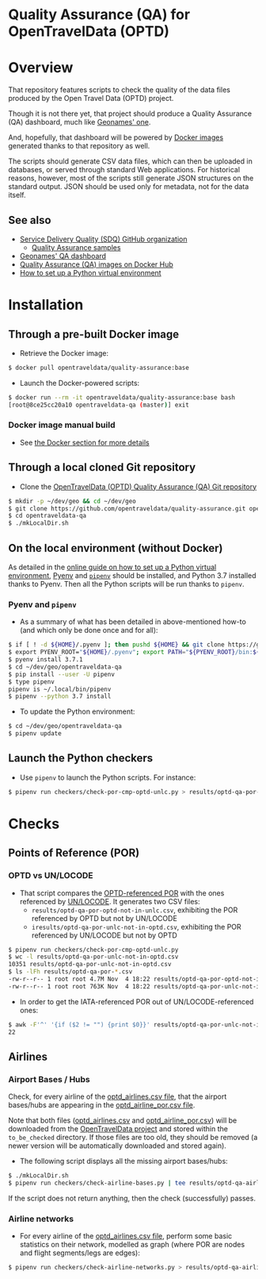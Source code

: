 Quality Assurance (QA) for OpenTravelData (OPTD)
================================================

# Overview
That repository features scripts to check the quality of the data files
produced by the Open Travel Data (OPTD) project.

Though it is not there yet, that project should produce
a Quality Assurance (QA) dashboard, much like
[Geonames' one](http://qa.geonames.org/qa/).

And, hopefully, that dashboard will be powered by [Docker images](docker/)
generated thanks to that repository as well.

The scripts should generate CSV data files, which can then be uploaded
in databases, or served through standard Web applications.
For historical reasons, however, most of the scripts still generate JSON
structures on the standard output. JSON should be used only for metadata,
not for the data itself.

## See also
* [Service Delivery Quality (SDQ) GitHub organization](https://github.com/service-delivery-quality)
  + [Quality Assurance samples](https://github.com/service-delivery-quality/quality-assurance)
* [Geonames' QA dashboard](http://qa.geonames.org/qa/)
* [Quality Assurance (QA) images on Docker Hub](https://hub.docker.com/r/opentraveldata/quality-assurance)
* [How to set up a Python virtual environment](http://github.com/machine-learning-helpers/induction-python/tree/master/installation/virtual-env)

# Installation

## Through a pre-built Docker image
* Retrieve the Docker image:
```bash
$ docker pull opentraveldata/quality-assurance:base
```

* Launch the Docker-powered scripts:
```bash
$ docker run --rm -it opentraveldata/quality-assurance:base bash
[root@8ce25cc20a10 opentraveldata-qa (master)] exit
```

### Docker image manual build
* See [the Docker section for more details](docker/)

## Through a local cloned Git repository
* Clone the [OpenTravelData (OPTD) Quality Assurance (QA) Git repository](https://github.com/opentraveldata/quality-assurance)
```bash
$ mkdir -p ~/dev/geo && cd ~/dev/geo
$ git clone https://github.com/opentraveldata/quality-assurance.git opentraveldata-qa
$ cd opentraveldata-qa
$ ./mkLocalDir.sh
```

## On the local environment (without Docker)
As detailed in the [online guide on how to set up a Python virtual environment](http://github.com/machine-learning-helpers/induction-python/tree/master/installation/virtual-env),
[Pyenv](https://github.com/pyenv/pyenv) and
[`pipenv`](http://pypi.org/project/pipenv) should be installed,
and Python 3.7 installed thanks to Pyenv.
Then all the Python scripts will be run thanks to `pipenv`.

### Pyenv and `pipenv`
* As a summary of what has been detailed in above-mentioned how-to (and which
  only be done once and for all):
```bash
$ if [ ! -d ${HOME}/.pyenv ]; then pushd ${HOME} && git clone https://github.com/pyenv/pyenv.git $HOME/.pyenv && popd; fi
$ export PYENV_ROOT="${HOME}/.pyenv"; export PATH="${PYENV_ROOT}/bin:${PATH}"; if command -v pyenv 1>/dev/null 2>&1; then eval "$(pyenv init -)"; fi
$ pyenv install 3.7.1
$ cd ~/dev/geo/opentraveldata-qa
$ pip install --user -U pipenv
$ type pipenv
pipenv is ~/.local/bin/pipenv
$ pipenv --python 3.7 install
```

* To update the Python environment:
```bash
$ cd ~/dev/geo/opentraveldata-qa
$ pipenv update
```

## Launch the Python checkers
* Use ``pipenv`` to launch the Python scripts. For instance:
```bash
$ pipenv run checkers/check-por-cmp-optd-unlc.py > results/optd-qa-por-optd-vs-unlc.json
```

# Checks

## Points of Reference (POR)

### OPTD vs UN/LOCODE
* That script compares the
  [OPTD-referenced POR](http://github.com/opentraveldata/opentraveldata/blob/master/opentraveldata/optd_por_unlc.csv)
  with the ones referenced by
  [UN/LOCODE](http://github.com/opentraveldata/opentraveldata/blob/master/data/unlocode).
  It generates two CSV files:
  + ``results/optd-qa-por-optd-not-in-unlc.csv``, exhibiting the POR
    referenced by OPTD but not by UN/LOCODE
  + ``iresults/optd-qa-por-unlc-not-in-optd.csv``, exhibiting the POR
    referenced by UN/LOCODE but not by OPTD
```bash
$ pipenv run checkers/check-por-cmp-optd-unlc.py
$ wc -l results/optd-qa-por-unlc-not-in-optd.csv
10351 results/optd-qa-por-unlc-not-in-optd.csv
$ ls -lFh results/optd-qa-por-*.csv
-rw-r--r-- 1 root root 4.7M Nov  4 18:22 results/optd-qa-por-optd-not-in-unlc.csv
-rw-r--r-- 1 root root 763K Nov  4 18:22 results/optd-qa-por-unlc-not-in-optd.csv
```

* In order to get the IATA-referenced POR out of UN/LOCODE-referenced ones:
```bash
$ awk -F'^' '{if ($2 != "") {print $0}}' results/optd-qa-por-unlc-not-in-optd.csv | wc -l
22
```

## Airlines

### Airport Bases / Hubs
Check, for every airline of the
[optd_airlines.csv file](http://github.com/opentraveldata/opentraveldata/blob/master/opentraveldata/optd_airlines.csv),
that the airport bases/hubs are appearing in the
[optd_airline_por.csv file](http://github.com/opentraveldata/opentraveldata/blob/master/opentraveldata/optd_airline_por.csv).

Note that both files ([optd_airlines.csv](http://github.com/opentraveldata/opentraveldata/blob/master/opentraveldata/optd_airlines.csv)
and [optd_airline_por.csv](http://github.com/opentraveldata/opentraveldata/blob/master/opentraveldata/optd_airline_por.csv))
will be downloaded from the
[OpenTravelData project](http://github.com/opentraveldata/opentraveldata)
and stored within the ``to_be_checked`` directory. If those files are too old,
they should be removed (a newer version will be automatically downloaded
and stored again).

* The following script displays all the missing airport bases/hubs:
```bash
$ ./mkLocalDir.sh
$ pipenv run checkers/check-airline-bases.py | tee results/optd-qa-airline-bases.json
```

If the script does not return anything, then the check (successfully) passes.

### Airline networks
* For every airline of the
  [optd_airlines.csv file](http://github.com/opentraveldata/opentraveldata/blob/master/opentraveldata/optd_airlines.csv),
  perform some basic statistics on their network, modelled as graph (where
  POR are nodes and flight segments/legs are edges):  
```bash
$ pipenv run checkers/check-airline-networks.py > results/optd-qa-airline-networks.json
```


